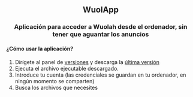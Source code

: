 <h2 align="center">
  WuolApp
</h2>

<h3 align="center">
  Aplicación para acceder a Wuolah desde el ordenador, sin tener que aguantar los anuncios
</h3>

<h4>
  ¿Cómo usar la aplicación?
</h4>

1. Dirígete al panel de [versiones](https://github.com/amoraschi/WuolApp/releases) y descarga la [última versión](https://github.com/amoraschi/WuolApp/releases/latest)
2. Ejecuta el archivo ejecutable descargado.
3. Introduce tu cuenta (las credenciales se guardan en tu ordenador, en ningún momento se comparten)
4. Busca los archivos que necesites
